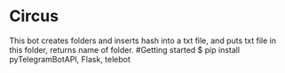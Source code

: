 # Circus
This bot creates folders and inserts hash into a txt file, and puts txt file in this folder, returns name of folder.
#Getting started
$ pip install pyTelegramBotAPI, Flask, telebot


